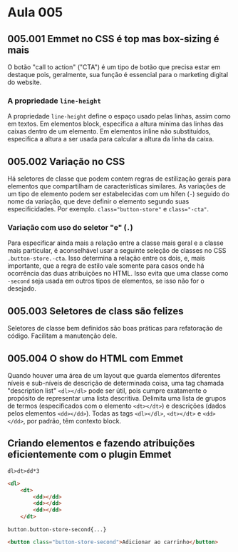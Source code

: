 # Aula 005

## 005.001 Emmet no CSS é top mas box-sizing é mais

O botão "call to action" ("CTA") é um tipo de botão que precisa estar em destaque pois, geralmente, sua função é essencial para o marketing digital do website.

### A propriedade `line-height`

A propriedade `line-height` define o espaço usado pelas linhas, assim como em textos. Em elementos block, especifica a altura mínima das linhas das caixas dentro de um elemento. Em elementos inline não substituídos, especifica a altura a ser usada para calcular a altura da linha da caixa.

## 005.002 Variação no CSS

Há seletores de classe que podem contem regras de estilização gerais para elementos que compartilham de características similares. As variações de um tipo de elemento podem ser estabelecidas com um hífen (`-`) seguido do nome da variação, que deve definir o elemento segundo suas especificidades. Por exemplo. `class="button-store"` e `class="-cta"`.

### Variação com uso do seletor "e" (`.`)

Para especificar ainda mais a relação entre a classe mais geral e a classe mais particular, é aconselhável usar a seguinte seleção de classes no CSS `.button-store.-cta`. Isso determina a relação entre os dois, e, mais importante, que a regra de estilo vale somente para casos onde há ocorrência das duas atribuições no HTML. Isso evita que uma classe como `-second` seja usada em outros tipos de elementos, se isso não for o desejado.

## 005.003 Seletores de class são felizes

Seletores de classe bem definidos são boas práticas para refatoração de código. Facilitam a manutenção dele.

## 005.004 O show do HTML com Emmet

Quando houver uma área de um layout que guarda elementos diferentes níveis e sub-níveis de descrição de determinada coisa, uma tag chamada "description list" `<dl></dl>` pode ser útil, pois cumpre exatamente o propósito de representar uma lista descritiva. Delimita uma lista de grupos de termos (especificados com o elemento `<dt></dt>`) e descrições (dados pelos elementos `<dd></dd>`). Todas as tags `<dl></dl>`, `<dt></dt>` e `<dd></dd>`, por padrão, têm contexto block.

## Criando elementos e fazendo atribuições eficientemente com o plugin Emmet

```emmet
dl>dt>dd*3
```

```html
<dl>
    <dt>
        <dd></dd>
        <dd></dd>
        <dd></dd>
    </dt>
```

```emmet
button.button-store-second{...}
```

```html
<button class="button-store-second">Adicionar ao carrinho</button>
```